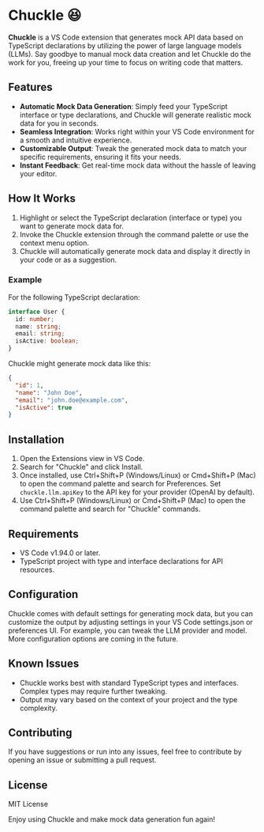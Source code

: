 # Chuckle 😆

**Chuckle** is a VS Code extension that generates mock API data based on TypeScript declarations by utilizing the power of large language models (LLMs). Say goodbye to manual mock data creation and let Chuckle do the work for you, freeing up your time to focus on writing code that matters.

## Features

- **Automatic Mock Data Generation**: Simply feed your TypeScript interface or type declarations, and Chuckle will generate realistic mock data for you in seconds.
- **Seamless Integration**: Works right within your VS Code environment for a smooth and intuitive experience.
- **Customizable Output**: Tweak the generated mock data to match your specific requirements, ensuring it fits your needs.
- **Instant Feedback**: Get real-time mock data without the hassle of leaving your editor.

## How It Works

1. Highlight or select the TypeScript declaration (interface or type) you want to generate mock data for.
2. Invoke the Chuckle extension through the command palette or use the context menu option.
3. Chuckle will automatically generate mock data and display it directly in your code or as a suggestion.

### Example

For the following TypeScript declaration:

```typescript
interface User {
  id: number;
  name: string;
  email: string;
  isActive: boolean;
}
```
Chuckle might generate mock data like this:

```json
{
  "id": 1,
  "name": "John Doe",
  "email": "john.doe@example.com",
  "isActive": true
}
```
## Installation
1. Open the Extensions view in VS Code.
2. Search for "Chuckle" and click Install.
3. Once installed, use Ctrl+Shift+P (Windows/Linux) or Cmd+Shift+P (Mac) to open the command palette and search for Preferences. Set `chuckle.llm.apiKey` to the API key for your provider (OpenAI by default).
4. Use Ctrl+Shift+P (Windows/Linux) or Cmd+Shift+P (Mac) to open the command palette and search for "Chuckle" commands.

## Requirements
- VS Code v1.94.0 or later.
- TypeScript project with type and interface declarations for API resources.

## Configuration
Chuckle comes with default settings for generating mock data, but you can customize the output by adjusting settings in your VS Code settings.json or preferences UI. For example, you can tweak the LLM provider and model. More configuration options are coming in the future.

## Known Issues
- Chuckle works best with standard TypeScript types and interfaces. Complex types may require further tweaking.
- Output may vary based on the context of your project and the type complexity.

## Contributing
If you have suggestions or run into any issues, feel free to contribute by opening an issue or submitting a pull request.

## License
MIT License

Enjoy using Chuckle and make mock data generation fun again!